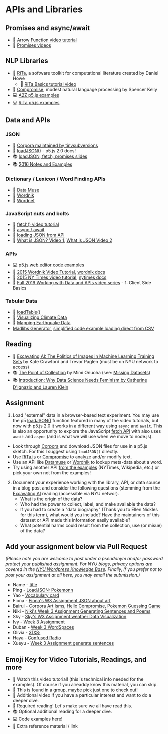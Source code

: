 # APIs and Libraries

## Promises and async/await

- 🍿 [Arrow Function video tutorial](https://youtu.be/mrYMzpbFz18)
- 🍿 [Promises videos](https://www.youtube.com/playlist?list=PLRqwX-V7Uu6bKLPQvPRNNE65kBL62mVfx)

## NLP Libraries

- 🔗 [RiTa](https://rednoise.org/rita/), a software toolkit for computational literature created by Daniel Howe
  - 🚨 [RiTa Basics tutorial video](https://youtu.be/lIPEvh8HbGQ)
- 🔗 [Compromise](https://github.com/spencermountain/compromise), modest natural language processing by Spencer Kelly
- 💻 [A2Z p5.js examples](https://editor.p5js.org/a2zitp/collections/oG3L-OLvGP)
- 💻 [RiTa p5.js examples](https://editor.p5js.org/rita-examples/collections/ltF2vMtaL)

## Data and APIs

### JSON

- 🔗 [Corpora maintained by tinysubversions](https://github.com/dariusk/corpora)
- 🔗 [loadJSON()](https://beta.p5js.org/reference/p5/loadjson/) - p5.js 2.0 docs!
- 📚 [loadJSON, fetch, promises slides](https://docs.google.com/presentation/d/1_pS89fhG2PnTlT_Euj-K0Buy__nQH4YaLKph19zCwYE/edit?usp=sharing)
- 📚 [2016 Notes and Examples](https://shiffman-archive.netlify.app/a2z/data-apis/)

### Dictionary / Lexicon / Word Finding APIs

- 🔗 [Data Muse](https://www.datamuse.com/api/)
- 🔗 [Wordnik](https://developer.wordnik.com/)
- 🔗 [Wordnet](https://wordnet.princeton.edu/)

### JavaScript nuts and bolts

- 🚨 [fetch() video tutorial](https://thecodingtrain.com/tracks/data-and-apis-in-javascript/data/1-client-side/1-fetch)
- 🚨 [async / await](https://youtu.be/XO77Fib9tSI)
- 🚨 [loading JSON from API](https://thecodingtrain.com/tracks/data-and-apis-in-javascript/data/1-client-side/4-json)
- 🍿 [What is JSON? Video 1](https://youtu.be/_NFkzw6oFtQ?list=PLRqwX-V7Uu6a-SQiI4RtIwuOrLJGnel0r), [What is JSON Video 2](https://youtu.be/118sDpLOClw?list=PLRqwX-V7Uu6a-SQiI4RtIwuOrLJGnel0r)

### APIs

- 💻 [p5.js web editor code examples](https://editor.p5js.org/a2zitp/collections/cgfJWhpsE)
- 🔢 [2015 Wordnik Video Tutorial](https://youtu.be/YsgdUaOrFnQ), [wordnik docs](http://developer.wordnik.com/)
- 🔢 [2015 NY Times video tutorial](https://youtu.be/IMne3LY4bks), [nytimes docs](https://developer.nytimes.com/)
- 🍿 [Full 2019 Working with Data and APIs video series](https://thecodingtrain.com/tracks/data-and-apis-in-javascript) - 1: Client Side Basics

### Tabular Data

- 🔗 [loadTable()](https://p5js.org/reference/p5/loadTable/)
- 🍿 [Visualizing Climate Data](https://thecodingtrain.com/challenges/178-climate-spiral)
- 🍿 [Mapping Earthquake Data](https://thecodingtrain.com/challenges/57-mapping-earthquake-data)
- [Madlibs Generator](https://thecodingtrain.com/challenges/39-madlibs-generator), [simplified code example loading direct from CSV](https://editor.p5js.org/a2zitp/sketches/yZp-eF9KD)

## Reading

- 📕 [Excavating AI: The Politics of Images in Machine Learning Training Sets](https://link.springer.com/article/10.1007/s00146-021-01162-8) by Kate Crawford and Trevor Paglen (must be on NYU network to access)
- 📚 [The Point of Collection](https://medium.com/datasociety-points/the-point-of-collection-8ee44ad7c2fa) by Mimi Onuoha (see: [Missing Datasets](https://github.com/MimiOnuoha/missing-datasets))
- 📚 [Introduction: Why Data Science Needs Feminism by Catherine D'Ignazio and Lauren Klein](https://data-feminism.mitpress.mit.edu/pub/frfa9szd/release/3)

## Assignment

1. Load "external" data in a browser-based text experiment. You may use the p5 [loadJSON()](https://beta.p5js.org/reference/p5/loadJSON/) function featured in many of the video tutorials, but now with p5.js 2.0 it works in a different way using `async` and `await`. This is also an opportunity to explore the JavaScript [fetch API](https://developer.mozilla.org/en-US/docs/Web/API/Fetch_API/Using_Fetch) with also uses `await` and `async` (and is what we will use when we move to node.js).

- Look through [Corpora](https://github.com/dariusk/corpora) and download JSON files for use in a p5.js sketch. For this I suggest using `loadJSON()` directly.
- Use [RiTa.js](https://github.com/dhowe/RiTaJS) or [Compromise](https://github.com/spencermountain/compromise) to analyze and/or modify text.
- Use an API like [Datamuse](https://www.datamuse.com/api/) or [Wordnik](http://developer.wordnik.com/) to lookup meta-data about a word.
- Try using another API [from the examples](https://editor.p5js.org/a2zitp/collections/cgfJWhpsE) (NYTimes, Wikipedia, etc.) or pick your own not from the examples!

2. Document your experience working with the library, API, or data source in a blog post and consider the following questions (stemming from the [Excavating AI](https://link.springer.com/article/10.1007/s00146-021-01162-8) reading (accessible via NYU networ).
   - What is the origin of the data?
   - Who had the power to collect, label, and make available the data?
   - If you had to create a "data biography" (Thank you to Ellen Nickles for this term), what would you include? Have the maintainers of this dataset or API made this information easily available?
   - What potential harms could result from the collection, use (or misue) of the data?

## Add your assignment below via Pull Request

_(Please note you are welcome to post under a pseudonym and/or password protect your published assignment. For NYU blogs, privacy options are covered in the [NYU Wordpress Knowledge Base](https://wp.nyu.edu/knowledge/). Finally, if you prefer not to post your assignment at all here, you may email the submission.)_

- Name - [title](url)
- Ping - [LoadJSON: Pokemonn](https://www.notion.so/pinglin36/Week-3-LoadJSON-276e2a20970580faa9b0c3e6deab7c07?source=copy_link)
- Yao - [Vocabulary card](https://almond-celsius-975.notion.site/Week-3-277822d08688802aa480dc027a26644e?source=copy_link)
- Fiona - [Fiona's W3 Assignment JSON about art](https://www.notion.so/Fiona-s-Assignment-3-APIs-and-Libraries-275701873e07802dbabbecd83450831e?source=copy_link)
- Bairui - [Corpora Art Isms](https://recho.dev/examples/corpora-art-isms), [Hello Compromise](https://recho.dev/examples/hello-compromise), [Pokemon Guessing Game](https://recho.dev/examples/pokemon)
- Niki - [Niki's Week 3 Assignment Generating Sentences and Poems](https://reinvented-spoonbill-0fb.notion.site/A-to-Z-Week-3-Data-API-Niki-2760470c67d480489d9ee5ab2887261b?source=copy_link)
- Sky - [Sky's W3 Assignment weather Data Visualization](https://www.notion.so/Week3_Assignment-2773d345d4aa80ec8dd0c49ac4ef9fb2)
- Ivy - [Week 3 Assignment](https://ivy-jiang.notion.site/Assignment-3-Data-and-APIs-27781cc6416080958ac7eeb4735d390f)
- Duban - [Week 3 WordSpaces](https://dubanmorales.cargo.site/computational-text-a-to-z)
- Olivia - [31X8;](https://www.notion.so/CompText-3-APIs-Text-Analysis-31X8-277d586d7a8d80788a31e611ede634f6?source=copy_link)
- Haya - [Confused Radio](https://www.notion.so/Confused-Radio-277c09edca178012a27ac7a70f537f2c)
- Xueyu - [Week 3 Assignment generate sentences](https://www.notion.so/xueyuli/Assignment-2768c08bfd9e807fb2ecff384390cc98)

## Emoji Key for Video Tutorials, Readings, and more

- 🚨 Watch this video tutorial! (this is technical info needed for the examples). Of course if you alreaddy know this material, you can skip.
- 🔢 This is found in a group, maybe pick just one to check out!
- 🍿 Additional video if you have a particular interest and want to do a deeper dive.
- 📕 Required reading! Let's make sure we all have read this.
- 📚 Optional additional reading for a deeper dive.
- 💻 Code examples here!
- 🔗 Extra reference material / link
